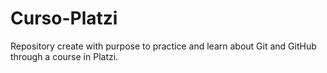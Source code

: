 # Curso-Platzi
Repository create with purpose to practice and learn about Git and GitHub through a course in Platzi.
